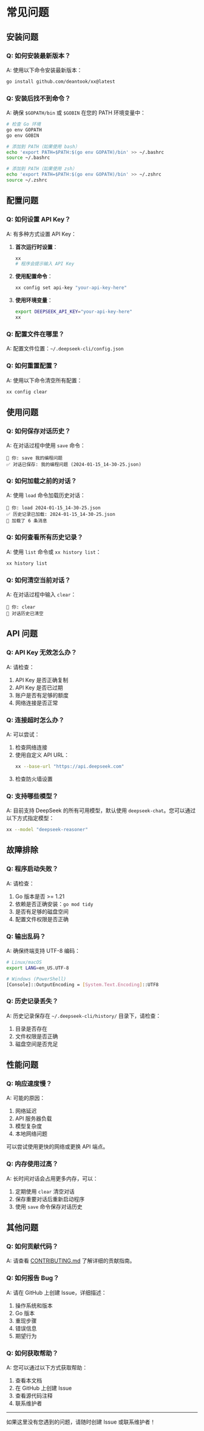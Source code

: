 # 常见问题

## 安装问题

### Q: 如何安装最新版本？

A: 使用以下命令安装最新版本：

```bash
go install github.com/deantook/xx@latest
```

### Q: 安装后找不到命令？

A: 确保 `$GOPATH/bin` 或 `$GOBIN` 在您的 PATH 环境变量中：

```bash
# 检查 Go 环境
go env GOPATH
go env GOBIN

# 添加到 PATH（如果使用 bash）
echo 'export PATH=$PATH:$(go env GOPATH)/bin' >> ~/.bashrc
source ~/.bashrc

# 添加到 PATH（如果使用 zsh）
echo 'export PATH=$PATH:$(go env GOPATH)/bin' >> ~/.zshrc
source ~/.zshrc
```

## 配置问题

### Q: 如何设置 API Key？

A: 有多种方式设置 API Key：

1. **首次运行时设置**：
   ```bash
   xx
   # 程序会提示输入 API Key
   ```

2. **使用配置命令**：
   ```bash
   xx config set api-key "your-api-key-here"
   ```

3. **使用环境变量**：
   ```bash
   export DEEPSEEK_API_KEY="your-api-key-here"
   xx
   ```

### Q: 配置文件在哪里？

A: 配置文件位置：`~/.deepseek-cli/config.json`

### Q: 如何重置配置？

A: 使用以下命令清空所有配置：

```bash
xx config clear
```

## 使用问题

### Q: 如何保存对话历史？

A: 在对话过程中使用 `save` 命令：

```
👤 你: save 我的编程问题
✅ 对话已保存: 我的编程问题 (2024-01-15_14-30-25.json)
```

### Q: 如何加载之前的对话？

A: 使用 `load` 命令加载历史对话：

```
👤 你: load 2024-01-15_14-30-25.json
✅ 历史记录已加载: 2024-01-15_14-30-25.json
💬 加载了 6 条消息
```

### Q: 如何查看所有历史记录？

A: 使用 `list` 命令或 `xx history list`：

```bash
xx history list
```

### Q: 如何清空当前对话？

A: 在对话过程中输入 `clear`：

```
👤 你: clear
🧹 对话历史已清空
```

## API 问题

### Q: API Key 无效怎么办？

A: 请检查：

1. API Key 是否正确复制
2. API Key 是否已过期
3. 账户是否有足够的额度
4. 网络连接是否正常

### Q: 连接超时怎么办？

A: 可以尝试：

1. 检查网络连接
2. 使用自定义 API URL：
   ```bash
   xx --base-url "https://api.deepseek.com"
   ```
3. 检查防火墙设置

### Q: 支持哪些模型？

A: 目前支持 DeepSeek 的所有可用模型，默认使用 `deepseek-chat`。您可以通过以下方式指定模型：

```bash
xx --model "deepseek-reasoner"
```

## 故障排除

### Q: 程序启动失败？

A: 请检查：

1. Go 版本是否 >= 1.21
2. 依赖是否正确安装：`go mod tidy`
3. 是否有足够的磁盘空间
4. 配置文件权限是否正确

### Q: 输出乱码？

A: 确保终端支持 UTF-8 编码：

```bash
# Linux/macOS
export LANG=en_US.UTF-8

# Windows (PowerShell)
[Console]::OutputEncoding = [System.Text.Encoding]::UTF8
```

### Q: 历史记录丢失？

A: 历史记录保存在 `~/.deepseek-cli/history/` 目录下，请检查：

1. 目录是否存在
2. 文件权限是否正确
3. 磁盘空间是否充足

## 性能问题

### Q: 响应速度慢？

A: 可能的原因：

1. 网络延迟
2. API 服务器负载
3. 模型复杂度
4. 本地网络问题

可以尝试使用更快的网络或更换 API 端点。

### Q: 内存使用过高？

A: 长时间对话会占用更多内存，可以：

1. 定期使用 `clear` 清空对话
2. 保存重要对话后重新启动程序
3. 使用 `save` 命令保存对话历史

## 其他问题

### Q: 如何贡献代码？

A: 请查看 [CONTRIBUTING.md](CONTRIBUTING.md) 了解详细的贡献指南。

### Q: 如何报告 Bug？

A: 请在 GitHub 上创建 Issue，详细描述：

1. 操作系统和版本
2. Go 版本
3. 重现步骤
4. 错误信息
5. 期望行为

### Q: 如何获取帮助？

A: 您可以通过以下方式获取帮助：

1. 查看本文档
2. 在 GitHub 上创建 Issue
3. 查看源代码注释
4. 联系维护者

---

如果这里没有您遇到的问题，请随时创建 Issue 或联系维护者！
